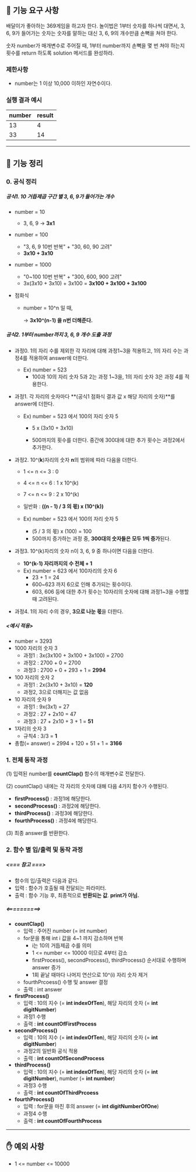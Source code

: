 ## 🚀 기능 요구 사항

배달이가 좋아하는 369게임을 하고자 한다. 놀이법은 1부터 숫자를 하나씩 대면서, 3, 6, 9가 들어가는 숫자는 숫자를 말하는 대신 3, 6, 9의 개수만큼 손뼉을 쳐야 한다.

숫자 number가 매개변수로 주어질 때, 1부터 number까지 손뼉을 몇 번 쳐야 하는지 횟수를 return 하도록 solution 메서드를 완성하라.

### 제한사항

- number는 1 이상 10,000 이하인 자연수이다.

### 실행 결과 예시

| number | result |
| --- | --- |
| 13 | 4 |
| 33 | 14 |



---

## 📄 기능 정리

### 0. 공식 정리

##### 공식1. 10 거듭제곱 구간 별 3, 6, 9가 들어가는 개수

- number = 10

    - 3, 6, 9 -> **3x1**

- number = 100

    - "3, 6, 9 10번 반복" + "30, 60, 90 고려"
    - **3x10 + 3x10**

- number = 1000

    - "0~100 10번 반복" + "300, 600, 900 고려"
    - 3x(3x10 + 3x10) + 3x100 = **3x100 + 3x100 + 3x100**

- 점화식

    - number = 10^n 일 때,

      -> **3x10^(n-1) 을 n번 더해준다.**



##### 공식2. 1부터 number까지 3, 6, 9 개수 도출 과정

- 과정0. 1의 자리 수를 제외한 각 자리에 대해 과정1~3을 적용하고, 1의 자리 수는 과정4를 적용하여 answer에 더한다.
    - Ex) number = 523
        - 100과 10의 자리 숫자 5과 2는 과정 1~3을, 1의 자리 숫자 3은 과정 4를 적용한다.

- 과정1. 각 자리의 숫자마다 **(공식1 점화식 결과 값 x 해당 자리의 숫자)**를 answer에 더한다.
    - Ex) number = 523 에서 100의 자리 숫자 5
        - 5 x (3x10 + 3x10)

        - 500까지의 횟수를 더한다. 중간에 300대에 대한 추가 횟수는 과정2에서 추가한다.

- 과정2. 10^(**k**)자리의 숫자 **n**의 범위에 따라 다음을 더한다.

    - 1 <= n <= 3 : 0

    - 4 <= n <= 6 : 1 x 10^(k)

    - 7 <= n <= 9 : 2 x 10^(k)

    - 일반화 : **((n - 1) / 3 의 몫) x (10^(k))**

    - Ex) number = 523 에서 100의 자리 숫자 5
        - (5 / 3 의 몫) x (100) = 100
        - 500까지 증가하는 과정 중, **300대의 숫자들은 모두 1씩 증가**된다.

- 과정3. 10^(k)자리의 숫자 n이 3, 6, 9 중 하나이면 다음을 더한다.
    - **10^(k-1) 자리까지의 수 전체 + 1**
    - Ex) number = 623 에서 100자리의 숫자 6
        - 23 + 1 = 24
        - 600~623 까지 6으로 인해 추가되는 횟수이다.
        - 603, 606 등에 대한 추가 횟수는 10자리의 숫자에 대해 과정1~3을 수행할 때 고려된다.
- 과정4. 1의 자리 수의 경우, **3으로 나눈 몫**을 더한다.



##### <예시 적용>

- number = 3293
- 1000 자리의 숫자 3
    - 과정1 : 3x(3x100 + 3x100 + 3x100) = 2700
    - 과정2 : 2700 + 0 = 2700
    - 과정3 : 2700 + 0 + 293 + 1 = **2994**
- 100 자리의 숫자 2
    - 과정1 : 2x(3x10 + 3x10) = **120**
    - 과정2, 3으로 더해지는 값 없음
- 10 자리의 숫자 9
    - 과정1 : 9x(3x1) = 27
    - 과정2 : 27 + 2x10 = 47
    - 과정3 : 27 + 2x10 + 3 + 1 = **51**
- 1자리의 숫자 3
    - 규칙4 : 3/3 = **1**
- 총합(= answer) = 2994 + 120 + 51 + 1 = **3166**



### 1. 전체 동작 과정

(1) 입력된 number를 **countClap()** 함수의 매개변수로 전달한다.

(2) countClap() 내에는 각 자리의 숫자에 대해 다음 4가지 함수가 수행된다.

- **firstProcess()** : 과정1에 해당한다.
- **secondProcess()** : 과정2에 해당한다.
- **thirdProcess()** : 과정3에 해당한다.
- **fourthProcess()** : 과정4에 해당한다.

(3) 최종 answer를 반환한다.



### 2. 함수 별 입/출력 및 동작 과정

##### <=== 참고 ===>

- 함수의 입/출력은 다음과 같다.
- 입력 : 함수가 호출될 때 전달되는 파라미터.
- 출력 : 함수 기능 후, 최종적으로 **반환되는 값**. **print가 아님.**

##### <==========>

- **countClap()**
    - 입력 : 주어진 number (= int number)
    - for문을 통해 int i 값을 4~1 까지 감소하며 반복
        - i는 10의 거듭제곱 수를 의미
        - 1 <= number <= 10000 이므로 4부터 감소
        - firstProcess(), secondProcess(), thirdProcess() 순서대로 수행하며 answer 증가
        - 1회 끝날 때마다 나머지 연산으로 10^(i) 자리 숫자 제거
    - fourthPrcoess() 수행 및 answer 결정
    - 출력 : int answer
- **firstProcess()**
    - 입력 : 10의 지수 (= **int indexOfTen**), 해당 자리의 숫자 (= **int digitNumber**)
    - 과정1 수행
    - 출력 : **int countOfFirstProcess**
- **secondProcess()**
    - 입력 : 10의 지수 (= **int indexOfTen**), 해당 자리의 숫자 (= **int digitNumber**)
    - 과정2의 일반화 공식 적용
    - 출력 : **int countOfSecondProcess**
- **thirdProcess()**
    - 입력 : 10의 지수 (= **int indexOfTen**), 해당 자리의 숫자 (= **int digitNumber**), number (= **int number**)
    - 과정3 수행
    - 출력 : **int countOfThirdPrcoess**
- **fourthProcess()**
    - 입력 : for문을 마친 후의 answer (= **int digitNumberOfOne**)
    - 과정4 수행
    - 출력 : **int countOfFourthProcess**





---



## ✋ 예외 사항

- 1 <= number <= 10000

